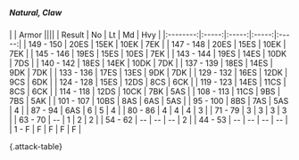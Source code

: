 ##### Natural, Claw

|      |   Armor   ||||
|   Result   |   No   |   Lt   |   Md   |   Hvy   |
|:--------:|:-----:|:-----:|:-----:|:-----:|
| 149 - 150 | 20ES | 15EK | 10EK | 7EK |
| 147 - 148 | 20ES | 15ES | 10EK | 7EK |
| 145 - 146 | 19ES | 15ES | 10ES | 7EK |
| 143 - 144 | 19ES | 14ES | 10DK | 7DS |
| 140 - 142 | 18ES | 14EK | 10DK | 7DK |
| 137 - 139 | 18ES | 14ES | 9DK | 7DK |
| 133 - 136 | 17ES | 13ES | 9DK | 7DK |
| 129 - 132 | 16ES | 12DK | 9CS | 6DK |
| 124 - 128 | 15ES | 12DS | 8CS | 6CK |
| 119 - 123 | 14ES | 11CS | 8CS | 6CK |
| 114 - 118 | 12DS | 10CK | 7BK | 5AS |
| 108 - 113 | 11CS | 9BS | 7BS | 5AK |
| 101 - 107 | 10BS | 8AS | 6AS | 5AS |
| 95 - 100 | 8BS | 7AS | 5AS | 4 |
| 87 - 94 | 6AS | 6 | 5 | 4 |
| 80 - 86 | 4 | 4 | 4 | 3 |
| 71 - 79 | 3 | 3 | 3 | 3 |
| 63 - 70 | --  | 1 | 2 | 2 |
| 54 - 62 | --  | --  | --  | 2 |
| 44 - 53 | --  | --  | --  | --  |
| 1 - F | F | F | F | F |

{.attack-table}
